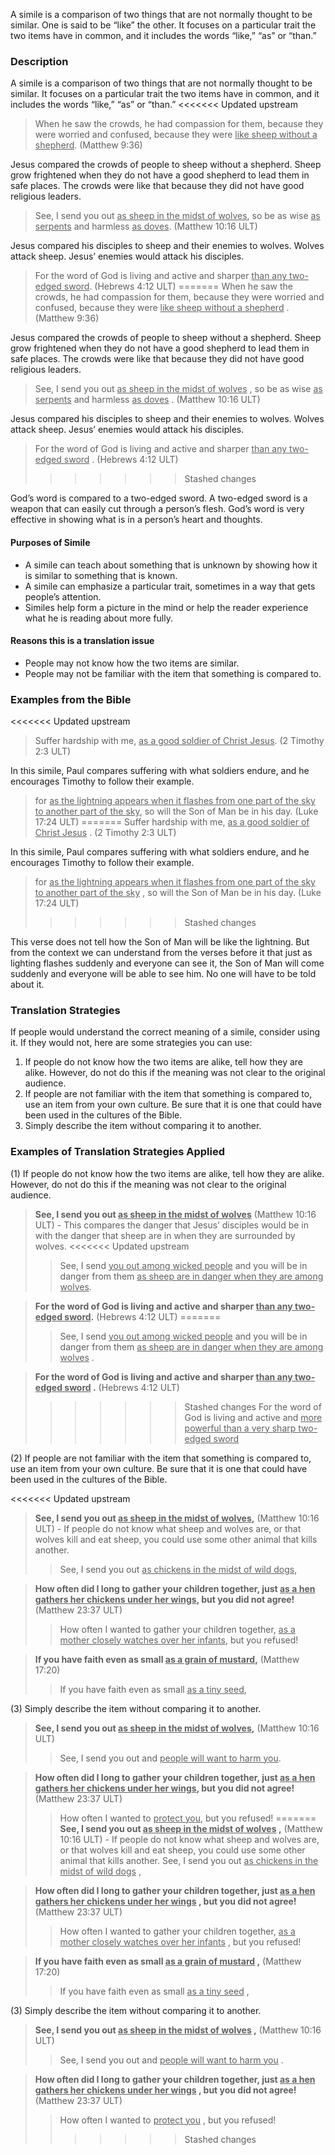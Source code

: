 
A simile is a comparison of two things that are not normally thought to be similar. One is said to be “like” the other. It focuses on a particular trait the two items have in common, and it includes the words “like,” “as” or “than.”

### Description

A simile is a comparison of two things that are not normally thought to be similar. It focuses on a particular trait the two items have in common, and it includes the words “like,” “as” or “than.”
<<<<<<< Updated upstream
> When he saw the crowds, he had compassion for them, because they were worried and confused, because they were <u>like sheep without a shepherd</u>. (Matthew 9:36)

Jesus compared the crowds of people to sheep without a shepherd. Sheep  grow frightened when they do not have a good shepherd to lead them in safe places. The crowds were like that because they did not have good religious leaders.
> See, I send you out <u>as sheep in the midst of wolves</u>, so be as  wise <u>as  serpents</u> and harmless <u>as  doves</u>. (Matthew 10:16 ULT)

Jesus compared his disciples to sheep and their enemies to wolves. Wolves attack sheep. Jesus’ enemies would attack his disciples.
> For the word of God is living and active and sharper <u>than any two-edged sword</u>. (Hebrews 4:12 ULT)
=======
> When he saw the crowds, he had compassion for them, because they were worried and confused, because they were <u>like sheep without a shepherd</u> . (Matthew 9:36)

Jesus compared the crowds of people to sheep without a shepherd. Sheep  grow frightened when they do not have a good shepherd to lead them in safe places. The crowds were like that because they did not have good religious leaders.
> See, I send you out <u>as sheep in the midst of wolves</u> , so be as  wise <u>as  serpents</u> and harmless <u>as  doves</u> . (Matthew 10:16 ULT)

Jesus compared his disciples to sheep and their enemies to wolves. Wolves attack sheep. Jesus’ enemies would attack his disciples.
> For the word of God is living and active and sharper <u>than any two-edged sword</u> . (Hebrews 4:12 ULT)
>>>>>>> Stashed changes

God’s word is compared to a two-edged sword. A two-edged sword is a weapon that can easily cut through a person’s flesh. God’s word is very effective in showing what is in a person’s heart and thoughts.

#### Purposes of Simile

* A simile can teach about something that is unknown by showing how it is similar to something that is known.
* A simile can emphasize a particular trait, sometimes in a way that gets people’s attention.
* Similes help form a picture in the mind or help the reader experience what he is reading about more fully.

#### Reasons this is a translation issue

* People may not know how the two items are similar.
* People may not be familiar with the item that something is compared to.

### Examples from the Bible

<<<<<<< Updated upstream
> Suffer hardship with me, <u>as a good soldier of Christ Jesus</u>.  (2 Timothy 2:3 ULT)

In this simile, Paul compares suffering with what soldiers endure, and he encourages Timothy to follow their example.
> for <u>as the lightning appears when it flashes from one part of the sky to another part of the sky</u>, so will the Son of Man be in his day.  (Luke 17:24 ULT)
=======
> Suffer hardship with me, <u>as a good soldier of Christ Jesus</u> .  (2 Timothy 2:3 ULT)

In this simile, Paul compares suffering with what soldiers endure, and he encourages Timothy to follow their example.
> for <u>as the lightning appears when it flashes from one part of the sky to another part of the sky</u> , so will the Son of Man be in his day.  (Luke 17:24 ULT)
>>>>>>> Stashed changes

This verse does not tell how the Son of Man will be like the lightning. But from the context we can understand from the verses before it that just as lighting flashes suddenly and everyone can see it, the Son of Man will come suddenly and everyone will be able to see him. No one will have to be told about it.

### Translation Strategies

If people would understand the correct meaning of a simile, consider using it. If they would not, here are some strategies you can use:

1. If people do not know how the two items are alike, tell how they are alike. However, do not do this if the meaning was not clear to the original audience.
1. If people are not familiar with the item that something is compared to, use an item from your own culture.  Be sure that it is one that could have been used in the cultures of the Bible.
1. Simply describe the item without comparing it to another.

### Examples of Translation Strategies Applied

(1) If people do not know how the two items are alike, tell how they are alike. However, do not do this if the meaning was not clear to the original audience.

> **See, I send you out <u>as sheep in the midst of wolves</u>** (Matthew 10:16 ULT) - This compares the danger that Jesus’ disciples would be in with the danger that sheep are in when they are surrounded by wolves.
<<<<<<< Updated upstream
>> See, I send <u>you out among wicked people</u> and you will be in danger from them <u>as sheep are in danger when they are among wolves</u>.

> **For the word of God is living and active and sharper <u>than any two-edged sword</u>.** (Hebrews 4:12 ULT)
=======
>> See, I send <u>you out among wicked people</u> and you will be in danger from them <u>as sheep are in danger when they are among wolves</u> .

> **For the word of God is living and active and sharper <u>than any two-edged sword</u> .** (Hebrews 4:12 ULT)
>>>>>>> Stashed changes
>> For the word of God is living and active and <u>more powerful than a very sharp two-edged sword</u> 

(2) If people are not familiar with the item that something is compared to, use an item from your own culture.  Be sure that it is one that could have been used in the cultures of the Bible.

<<<<<<< Updated upstream
> **See, I send you out <u>as sheep in the midst of wolves</u>,** (Matthew 10:16 ULT) - If people do not know what sheep and wolves are, or that wolves kill and eat sheep, you could use some other animal that kills another.
>> See, I send you out <u>as chickens in the midst of wild dogs</u>,

> **How often did I long to gather your children together, just <u>as a hen gathers her chickens under her wings</u>, but you did not agree!** (Matthew 23:37 ULT)
>> How often I wanted to gather your children together, <u>as a mother closely watches over her infants</u>, but you refused!

> **If you have faith even as small <u>as a grain of mustard</u>,** (Matthew 17:20)
>> If you have faith even as small <u>as a tiny seed</u>,

(3) Simply describe the item without comparing it to another.

> **See, I send you out <u>as sheep in the midst of wolves</u>,** (Matthew 10:16 ULT)
>> See, I send you out and <u>people will want to harm you</u>.

> **How often did I long to gather your children together, just <u>as a hen gathers her chickens under her wings</u>, but you did not agree!** (Matthew 23:37 ULT)
>> How often I wanted to <u>protect you</u>, but you refused!
=======
> **See, I send you out <u>as sheep in the midst of wolves</u> ,** (Matthew 10:16 ULT) - If people do not know what sheep and wolves are, or that wolves kill and eat sheep, you could use some other animal that kills another.
>> See, I send you out <u>as chickens in the midst of wild dogs</u> ,

> **How often did I long to gather your children together, just <u>as a hen gathers her chickens under her wings</u> , but you did not agree!**  (Matthew 23:37 ULT)
>> How often I wanted to gather your children together, <u>as a mother closely watches over her infants</u> , but you refused!

> **If you have faith even as small <u>as a grain of mustard</u> ,** (Matthew 17:20)
>> If you have faith even as small <u>as a tiny seed</u> ,

(3) Simply describe the item without comparing it to another.

> **See, I send you out <u>as sheep in the midst of wolves</u> ,** (Matthew 10:16 ULT)
>> See, I send you out and <u>people will want to harm you</u> .

> **How often did I long to gather your children together, just <u>as a hen gathers her chickens under her wings</u> , but you did not agree!**  (Matthew 23:37 ULT)
>> How often I wanted to <u>protect you</u> , but you refused!
>>>>>>> Stashed changes

